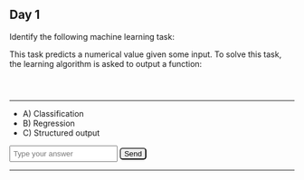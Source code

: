 ## Day 1

Identify the following machine learning task:

This task predicts a numerical value given some input. To solve this task, the learning algorithm is asked to output a function:

<div id="katex_day1" class="katex-formula"></div>

---

- A) Classification
- B) Regression
- C) Structured output

<input type="text" placeholder="Type your answer" id="day1_choice" name="day1_choice"/>
<button type="submit" id="day1_submit" class="button">Send</button> 
<div id="day1_feedback"></div>

---






<link rel="stylesheet" href="https://cdn.jsdelivr.net/npm/katex@0.12.0/dist/katex.min.css" integrity="sha384-AfEj0r4/OFrOo5t7NnNe46zW/tFgW6x/bCJG8FqQCEo3+Aro6EYUG4+cU+KJWu/X" crossorigin="anonymous">
<style>
  .katex-formula {
    padding: 1em;
  }
  button[type=submit] {
    border-radius: 5px;
  }
  input {
    padding: 5px;
  }
</style>
<script src="https://cdn.jsdelivr.net/npm/katex@0.12.0/dist/katex.min.js" integrity="sha384-g7c+Jr9ZivxKLnZTDUhnkOnsh30B4H0rpLUpJ4jAIKs4fnJI+sEnkvrMWph2EDg4" crossorigin="anonymous"></script>

<script>
  const selectAnswer = (answer, submit_id, choice_id, feedback_id) => {
    const feedback = document.getElementById(feedback_id)
    const choice = document.getElementById(choice_id);
    if (choice.value.toLowerCase() == answer) {
      feedback.innerHTML = "Correct!"
    } else {
      feedback.innerHTML = "Not quite...try again."
    }
  }

  const days = [[1,"b", String.raw`f : \R^n \to \R`]]
  for (let i in  days) {
    [id, ans, formula] =  days[i]
    document.getElementById("day" + id + "_submit").addEventListener(("click"), () => {
      selectAnswer(ans, "day" + id + "_submit", "day" + id + "_choice", "day" + id + "_feedback")
    });
    const element = document.getElementById("katex_day" + id)
    katex.render(formula, element, {
      throwOnError: false
    });
  }
</script>


